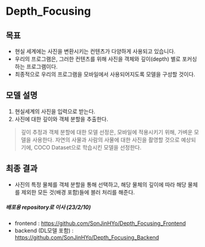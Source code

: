 # Depth_Focusing

## 목표
- 현실 세계에는 사진을 변환시키는 컨텐츠가 다양하게 사용되고 있습니다.
- 우리의 프로그램은, 그러한 컨텐츠를 위해 사진을 객체와 깊이(depth) 별로 포커싱 하는 프로그램이다.
- 최종적으로 우리의 프로그램을 모바일에서 사용되어지도록 모델을 구성할 것이다.


## 모델 설명
1. 현실세계의 사진을 입력으로 받는다.
2. 사진에 대한 깊이와 객체 분할을 추출한다.
> 깊이 추정과 객체 분할에 대한 모델 선정은, 모바일에 적용시키기 위해, 가벼운 모델을 사용한다.
> 자연의 사물과 사람의 사물에 대한 사진을 촬영할 것으로 예상되기에, COCO Dataset으로 학습시킨 모델을 선정한다.

## 최종 결과
- 사진의 특정 물체를 객체 분할을 통해 선택하고, 해당 물체의 깊이에 따라 해당 물체를 제외한 모든 것(배경 포함)들에 블러 처리를 해준다.



##### 배포용 repository로 이사 (23/2/10)
- frontend : https://github.com/SonJinHYo/Depth_Focusing_Frontend
- backend (DL모델 포함) : https://github.com/SonJinHYo/Depth_Focusing_Backend

